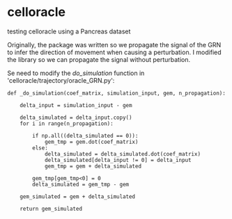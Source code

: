 # celloracle
testing celloracle using a Pancreas dataset

Originally, the package was written so we propagate the signal of the GRN to infer the direction of movement when causing a perturbation. I modified the library so we can propagate the signal without perturbation. </br>

Se need to modify the *_do_simulation_* function in 'celloracle/trajectory/oracle_GRN.py':

    def _do_simulation(coef_matrix, simulation_input, gem, n_propagation):

        delta_input = simulation_input - gem

        delta_simulated = delta_input.copy()
        for i in range(n_propagation):

            if np.all((delta_simulated == 0)):
                gem_tmp = gem.dot(coef_matrix)
            else:
                delta_simulated = delta_simulated.dot(coef_matrix)
                delta_simulated[delta_input != 0] = delta_input
                gem_tmp = gem + delta_simulated

            gem_tmp[gem_tmp<0] = 0
            delta_simulated = gem_tmp - gem

        gem_simulated = gem + delta_simulated

        return gem_simulated
